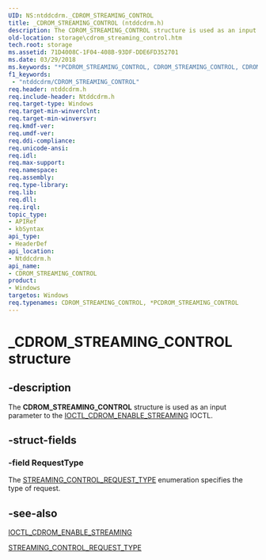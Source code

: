 ```yaml
---
UID: NS:ntddcdrm._CDROM_STREAMING_CONTROL
title: _CDROM_STREAMING_CONTROL (ntddcdrm.h)
description: The CDROM_STREAMING_CONTROL structure is used as an input parameter to the IOCTL_CDROM_ENABLE_STREAMING IOCTL.
old-location: storage\cdrom_streaming_control.htm
tech.root: storage
ms.assetid: 71D4008C-1F04-408B-93DF-DDE6FD352701
ms.date: 03/29/2018
ms.keywords: "*PCDROM_STREAMING_CONTROL, CDROM_STREAMING_CONTROL, CDROM_STREAMING_CONTROL structure [Storage Devices], PCDROM_STREAMING_CONTROL, PCDROM_STREAMING_CONTROL structure pointer [Storage Devices], _CDROM_STREAMING_CONTROL, ntddcdrm/CDROM_STREAMING_CONTROL, ntddcdrm/PCDROM_STREAMING_CONTROL, storage.cdrom_streaming_control"
f1_keywords:
 - "ntddcdrm/CDROM_STREAMING_CONTROL"
req.header: ntddcdrm.h
req.include-header: Ntddcdrm.h
req.target-type: Windows
req.target-min-winverclnt: 
req.target-min-winversvr: 
req.kmdf-ver: 
req.umdf-ver: 
req.ddi-compliance: 
req.unicode-ansi: 
req.idl: 
req.max-support: 
req.namespace: 
req.assembly: 
req.type-library: 
req.lib: 
req.dll: 
req.irql: 
topic_type:
- APIRef
- kbSyntax
api_type:
- HeaderDef
api_location:
- Ntddcdrm.h
api_name:
- CDROM_STREAMING_CONTROL
product:
- Windows
targetos: Windows
req.typenames: CDROM_STREAMING_CONTROL, *PCDROM_STREAMING_CONTROL
---
```


# _CDROM_STREAMING_CONTROL structure


## -description


The <b>CDROM_STREAMING_CONTROL</b> structure is used as an input parameter to the <a href="https://docs.microsoft.com/windows-hardware/drivers/ddi/ntddcdrm/ni-ntddcdrm-ioctl_cdrom_enable_streaming">IOCTL_CDROM_ENABLE_STREAMING</a> IOCTL.


## -struct-fields




### -field RequestType

The <a href="https://docs.microsoft.com/windows-hardware/drivers/ddi/ntddcdrm/ne-ntddcdrm-_streaming_control_request_type">STREAMING_CONTROL_REQUEST_TYPE</a>   enumeration specifies the type of request.


## -see-also




<a href="https://docs.microsoft.com/windows-hardware/drivers/ddi/ntddcdrm/ni-ntddcdrm-ioctl_cdrom_enable_streaming">IOCTL_CDROM_ENABLE_STREAMING</a>



<a href="https://docs.microsoft.com/windows-hardware/drivers/ddi/ntddcdrm/ne-ntddcdrm-_streaming_control_request_type">STREAMING_CONTROL_REQUEST_TYPE</a>
 

 

